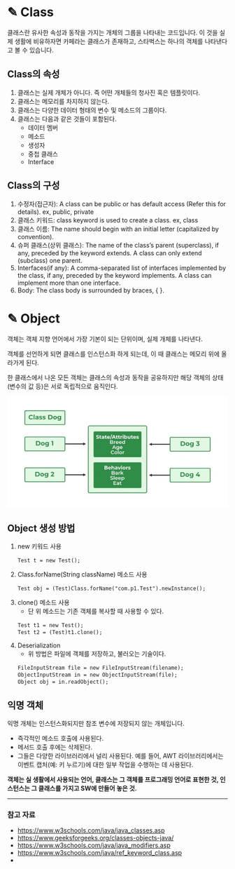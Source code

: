 # ✎ Class
클래스란 유사한 속성과 동작을 가지는 개체의 그룹을 나타내는 코드입니다.
이 것을 실제 생활에 비유하자면 카페라는 클래스가 존재하고, 스타벅스는 하나의 객체를 나타낸다고 볼 수 있습니다.

## Class의 속성
1. 클래스는 실제 개체가 아니다. 즉 어떤 개체들의 청사진 혹은 템플릿이다.
2. 클래스는 메모리를 차지하지 않는다.
3. 클래스는 다양한 데이터 형태의 변수 및 메소드의 그룹이다.
4. 클래스는 다음과 같은 것들이 포함된다.
   - 데이터 멤버 
   - 메소드 
   - 생성자 
   - 중첩 클래스 
   - Interface

## Class의 구성
1. 수정자(접근자): A class can be public or has default access (Refer this for details). ex, public, private
2. 클래스 키워드: class keyword is used to create a class. ex, class
3. 클래스 이름: The name should begin with an initial letter (capitalized by convention). 
4. 슈퍼 클래스(상위 클래스): The name of the class’s parent (superclass), if any, preceded by the keyword extends. A class can only extend (subclass) one parent. 
5. Interfaces(if any): A comma-separated list of interfaces implemented by the class, if any, preceded by the keyword implements. A class can implement more than one interface. 
6. Body: The class body is surrounded by braces, { }.

# ✎ Object
객체는 객체 지향 언어에서 가장 기본이 되는 단위이며, 실제 개체를 나타낸다.

객체를 선언하게 되면 클래스를 인스턴스화 하게 되는데, 이 때 클래스는 메모리 위에 올라가게 된다.

한 클래스에서 나온 모든 객체는 클래스의 속성과 동작을 공유하지만 해당 객체의 상태(변수의 값 등)은 서로 독립적으로 움직인다.

![classAndObject.webp](image%2FclassAndObject%2FclassAndObject.webp)

## Object 생성 방법
1. new 키워드 사용
   ```
   Test t = new Test();
   ```
2. Class.forName(String className) 메소드 사용
   ```
   Test obj = (Test)Class.forName("com.p1.Test").newInstance();
   ```
3. clone() 메소드 사용
   - 단 위 메소드는 기존 객체를 복사할 때 사용할 수 있다.
   ```
   Test t1 = new Test();
   Test t2 = (Test)t1.clone();
   ```
4. Deserialization
   - 위 방법은 파일에 객체를 저장하고, 불러오는 기술이다.
   ```
   FileInputStream file = new FileInputStream(filename);
   ObjectInputStream in = new ObjectInputStream(file);
   Object obj = in.readObject();
   ```

## 익명 객체
익명 개체는 인스턴스화되지만 참조 변수에 저장되지 않는 개체입니다.
- 즉각적인 메소드 호출에 사용된다.
- 메서드 호출 후에는 삭제된다.
- 그들은 다양한 라이브러리에서 널리 사용된다. 예를 들어, AWT 라이브러리에서는 이벤트 캡처(예: 키 누르기)에 대한 일부 작업을 수행하는 데 사용된다.

**객체는 실 생활에서 사용되는 언어, 클래스는 그 객체를 프로그래밍 언어로 표현한 것, 인스턴스는 그 클래스를 가지고 SW에 만들어 놓은 것.**

---
### 참고 자료
- https://www.w3schools.com/java/java_classes.asp
- https://www.geeksforgeeks.org/classes-objects-java/
- https://www.w3schools.com/java/java_modifiers.asp
- https://www.w3schools.com/java/ref_keyword_class.asp
- 